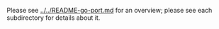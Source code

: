 Please see [../../README-go-port.md](../../README-go-port.md) for an overview; please see each subdirectory for details about it.
